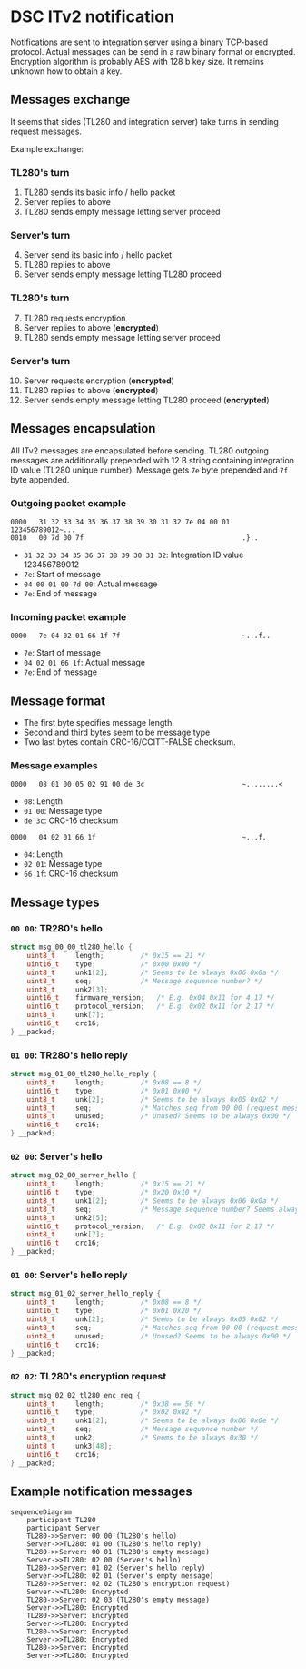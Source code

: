 # DSC ITv2 notification

Notifications are sent to integration server using a binary TCP-based protocol.
Actual messages can be send in a raw binary format or encrypted.
Encryption algorithm is probably AES with 128 b key size.
It remains unknown how to obtain a key.

## Messages exchange

It seems that sides (TL280 and integration server) take turns in sending request messages.

Example exchange:

### TL280's turn

1. TL280 sends its basic info / hello packet
2. Server replies to above
3. TL280 sends empty message letting server proceed

### Server's turn

4. Server send its basic info / hello packet
5. TL280 replies to above
6. Server sends empty message letting TL280 proceed

### TL280's turn

7. TL280 requests encryption
8. Server replies to above (**encrypted**)
9. TL280 sends empty message letting server proceed

### Server's turn

10. Server requests encryption (**encrypted**)
11. TL280 replies to above (**encrypted**)
12. Server sends empty message letting TL280 proceed (**encrypted**)

## Messages encapsulation

All ITv2 messages are encapsulated before sending.
TL280 outgoing messages are additionally prepended with 12 B string containing integration ID value (TL280 unique number).
Message gets `7e` byte prepended and `7f` byte appended.

### Outgoing packet example

```
0000   31 32 33 34 35 36 37 38 39 30 31 32 7e 04 00 01   123456789012~...
0010   00 7d 00 7f                                       .}..
```

* `31 32 33 34 35 36 37 38 39 30 31 32`: Integration ID value 123456789012
* `7e`: Start of message
* `04 00 01 00 7d 00`: Actual message
* `7e`: End of message

### Incoming packet example

```
0000   7e 04 02 01 66 1f 7f                              ~...f..
```

* `7e`: Start of message
* `04 02 01 66 1f`: Actual message
* `7e`: End of message

## Message format

* The first byte specifies message length.
* Second and third bytes seem to be message type
* Two last bytes contain CRC-16/CCITT-FALSE checksum.

### Message examples

```
0000   08 01 00 05 02 91 00 de 3c                        ~........<
```

* `08`: Length
* `01 00`: Message type
* `de 3c`: CRC-16 checksum

```
0000   04 02 01 66 1f                                    ~...f.
```

* `04`: Length
* `02 01`: Message type
* `66 1f`: CRC-16 checksum

## Message types

### `00 00`: TR280's hello

```c
struct msg_00_00_tl280_hello {
	uint8_t		length;			/* 0x15 == 21 */
	uint16_t	type;			/* 0x00 0x00 */
	uint8_t		unk1[2];		/* Seems to be always 0x06 0x0a */
	uint8_t		seq;			/* Message sequence number? */
	uint8_t		unk2[3];
	uint16_t	firmware_version;	/* E.g. 0x04 0x11 for 4.17 */
	uint16_t	protocol_version;	/* E.g. 0x02 0x11 for 2.17 */
	uint8_t		unk[7];
	uint16_t	crc16;
} __packed;
```

### `01 00`: TR280's hello reply

```c
struct msg_01_00_tl280_hello_reply {
	uint8_t		length;			/* 0x08 == 8 */
	uint16_t	type;			/* 0x01 0x00 */
	uint8_t		unk[2];			/* Seems to be always 0x05 0x02 */
	uint8_t		seq;			/* Matches seq from 00 00 (request message sequence number?) */
	uint8_t		unused;			/* Unused? Seems to be always 0x00 */
	uint16_t	crc16;
} __packed;
```

### `02 00`: Server's hello

```c
struct msg_02_00_server_hello {
	uint8_t		length;			/* 0x15 == 21 */
	uint16_t	type;			/* 0x20 0x10 */
	uint8_t		unk1[2];		/* Seems to be always 0x06 0x0a */
	uint8_t		seq;			/* Message sequence number? Seems always 0x01 */
	uint8_t		unk2[5];
	uint16_t	protocol_version;	/* E.g. 0x02 0x11 for 2.17 */
	uint8_t		unk[7];
	uint16_t	crc16;
} __packed;
```

### `01 00`: Server's hello reply

```c
struct msg_01_02_server_hello_reply {
	uint8_t		length;			/* 0x08 == 8 */
	uint16_t	type;			/* 0x01 0x20 */
	uint8_t		unk[2];			/* Seems to be always 0x05 0x02 */
	uint8_t		seq;			/* Matches seq from 00 00 (request message sequence number?) */
	uint8_t		unused;			/* Unused? Seems to be always 0x00 */
	uint16_t	crc16;
} __packed;
```

### `02 02`: TL280's encryption request

```c
struct msg_02_02_tl280_enc_req {
	uint8_t		length;			/* 0x38 == 56 */
	uint16_t	type;			/* 0x02 0x02 */
	uint8_t		unk1[2];		/* Seems to be always 0x06 0x0e */
	uint8_t		seq;			/* Message sequence number */
	uint8_t		unk2;			/* Seems to be always 0x30 */
	uint8_t		unk3[48];
	uint16_t	crc16;
} __packed;
```

## Example notification messages

```mermaid
sequenceDiagram
    participant TL280
    participant Server
    TL280->>Server: 00 00 (TL280's hello)
    Server->>TL280: 01 00 (TL280's hello reply)
    TL280->>Server: 00 01 (TL280's empty message)
    Server->>TL280: 02 00 (Server's hello)
    TL280->>Server: 01 02 (Server's hello reply)
    Server->>TL280: 02 01 (Server's empty message)
    TL280->>Server: 02 02 (TL280's encryption request)
    Server->>TL280: Encrypted
    TL280->>Server: 02 03 (TL280's empty message)
    Server->>TL280: Encrypted
    TL280->>Server: Encrypted
    Server->>TL280: Encrypted
    TL280->>Server: Encrypted
    Server->>TL280: Encrypted
    TL280->>Server: Encrypted
    Server->>TL280: Encrypted
```
